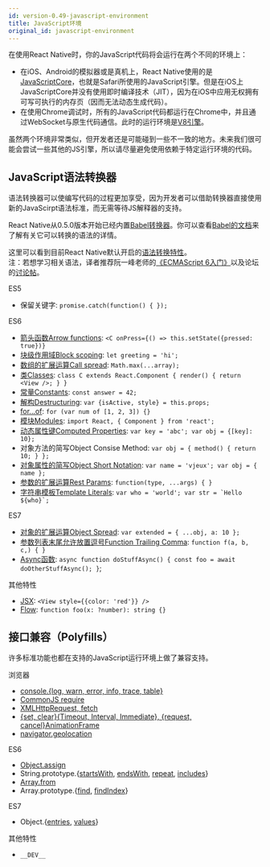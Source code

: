 ```yaml
---
id: version-0.49-javascript-environment
title: JavaScript环境
original_id: javascript-environment
---
```


在使用React Native时，你的JavaScript代码将会运行在两个不同的环境上：

* 在iOS、Android的模拟器或是真机上，React Native使用的是[JavaScriptCore](http://trac.webkit.org/wiki/JavaScriptCore)，也就是Safari所使用的JavaScript引擎。但是在iOS上JavaScriptCore并没有使用即时编译技术（JIT），因为在iOS中应用无权拥有可写可执行的内存页（因而无法动态生成代码）。
* 在使用Chrome调试时，所有的JavaScript代码都运行在Chrome中，并且通过WebSocket与原生代码通信。此时的运行环境是[V8引擎](https://code.google.com/p/v8/)。

虽然两个环境非常类似，但开发者还是可能碰到一些不一致的地方。未来我们很可能会尝试一些其他的JS引擎，所以请尽量避免使用依赖于特定运行环境的代码。

## JavaScript语法转换器

语法转换器可以使编写代码的过程更加享受，因为开发者可以借助转换器直接使用新的JavaScirpt语法标准，而无需等待JS解释器的支持。

React Native从0.5.0版本开始已经内置[Babel转换器](https://babeljs.io)。你可以查看[Babel的文档](https://babeljs.io/docs/plugins/#transform-plugins)来了解有关它可以转换的语法的详情。

这里可以看到目前React Native默认开启的[语法转换特性](https://github.com/facebook/react-native/blob/master/babel-preset/configs/main.js#L16)。  
注：若想学习相关语法，译者推荐阮一峰老师的[《ECMAScript 6入门》](http://es6.ruanyifeng.com/)以及论坛的[讨论帖](http://bbs.reactnative.cn/topic/15)。

ES5

* 保留关键字: `promise.catch(function() { });`

ES6

* [箭头函数Arrow functions](http://babeljs.io/docs/learn-es2015/#arrows): `<C onPress={() => this.setState({pressed: true})}`
* [块级作用域Block scoping](https://babeljs.io/docs/learn-es2015/#let-const): `let greeting = 'hi';`
* [数组的扩展运算Call spread](http://babeljs.io/docs/learn-es2015/#default-rest-spread): `Math.max(...array);`
* [类Classes](http://babeljs.io/docs/learn-es2015/#classes): `class C extends React.Component { render() { return <View />; } }`
* [常量Constants](https://babeljs.io/docs/learn-es2015/#let-const): `const answer = 42;`
* [解构Destructuring](http://babeljs.io/docs/learn-es2015/#destructuring): `var {isActive, style} = this.props;`
* [for...of](https://developer.mozilla.org/en-US/docs/Web/JavaScript/Reference/Statements/for...of): `for (var num of [1, 2, 3]) {}`
* [模块Modules](http://babeljs.io/docs/learn-es2015/#modules): `import React, { Component } from 'react';`
* [动态属性键Computed Properties](http://babeljs.io/docs/learn-es2015/#enhanced-object-literals): `var key = 'abc'; var obj = {[key]: 10};`
* 对象方法的简写Object Consise Method: `var obj = { method() { return 10; } };`
* [对象属性的简写Object Short Notation](http://babeljs.io/docs/learn-es2015/#enhanced-object-literals): `var name = 'vjeux'; var obj = { name };`
* [参数的扩展运算Rest Params](https://github.com/sebmarkbage/ecmascript-rest-spread): `function(type, ...args) { }`
* [字符串模板Template Literals](http://babeljs.io/docs/learn-es2015/#template-strings): ``var who = 'world'; var str = `Hello ${who}`;``

ES7

* [对象的扩展运算Object Spread](https://github.com/sebmarkbage/ecmascript-rest-spread): `var extended = { ...obj, a: 10 };`
* [参数列表末尾允许放置逗号Function Trailing Comma](https://github.com/jeffmo/es-trailing-function-commas): `function f(a, b, c,) { }`
* [Async函数](https://github.com/tc39/ecmascript-asyncawait): `async function doStuffAsync() { const foo = await doOtherStuffAsync(); }`;

其他特性

* [JSX](https://facebook.github.io/react/docs/jsx-in-depth.html): `<View style={{color: 'red'}} />`
* [Flow](http://flowtype.org/): `function foo(x: ?number): string {}`

## 接口兼容（Polyfills）

许多标准功能也都在支持的JavaScript运行环境上做了兼容支持。

浏览器

* [console.{log, warn, error, info, trace, table}](https://developer.chrome.com/devtools/docs/console-api)
* [CommonJS require](https://nodejs.org/docs/latest/api/modules.html)
* [XMLHttpRequest, fetch](/react-native/docs/network.html#content)
* [{set, clear}{Timeout, Interval, Immediate}, {request, cancel}AnimationFrame](/react-native/docs/timers.html#content)
* [navigator.geolocation](/react-native/docs/geolocation.html#content)
 
ES6

* [Object.assign](https://developer.mozilla.org/en-US/docs/Web/JavaScript/Reference/Global_Objects/Object/assign)
* String.prototype.{[startsWith](https://developer.mozilla.org/en-US/docs/Web/JavaScript/Reference/Global_Objects/String/startsWith), [endsWith](https://developer.mozilla.org/en-US/docs/Web/JavaScript/Reference/Global_Objects/String/endsWith), [repeat](https://developer.mozilla.org/en-US/docs/Web/JavaScript/Reference/Global_Objects/String/repeats), [includes](https://developer.mozilla.org/en-US/docs/Web/JavaScript/Reference/Global_Objects/String/includes)}
* [Array.from](https://developer.mozilla.org/en-US/docs/Web/JavaScript/Reference/Global_Objects/Array/from)
* Array.prototype.{[find](https://developer.mozilla.org/en-US/docs/Web/JavaScript/Reference/Global_Objects/Array/find), [findIndex](https://developer.mozilla.org/en-US/docs/Web/JavaScript/Reference/Global_Objects/Array/findIndex)}

ES7

* Object.{[entries](https://developer.mozilla.org/en-US/docs/Web/JavaScript/Reference/Global_Objects/Object/entries), [values](https://developer.mozilla.org/en-US/docs/Web/JavaScript/Reference/Global_Objects/Object/values)}

其他特性

* `__DEV__`



